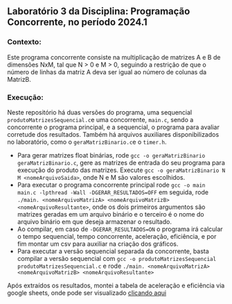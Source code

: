 ## Laboratório 3 da Disciplina: Programação Concorrente, no período 2024.1 

### Contexto:
Este programa concorrente consiste na multiplicação de matrizes A e B de dimensões NxM, tal que N > 0 e M > 0, seguindo a restrição de que o número de linhas da matriz A deva ser igual ao número de colunas da MatrizB.

### Execução:
Neste repositório há duas versões do programa, uma sequencial ```produtoMatrizesSequencial.c```e uma concorrente, ```main.c```, sendo a concorrente o programa principal, e a sequencial, o programa para avaliar corretude dos resultados.
Também há arquivos auxiliares disponibilizados no laboratório, como o ```geraMatrizBinario.c```e o ```timer.h```.
- Para gerar matrizes float binárias, rode ```gcc -o geraMatrizBinario geraMatrizBinario.c```, gere as matrizes de entrada do seu programa para execução do produto das matrizes. Execute ```gcc -o geraMatrizBinario N M <nomeArquivoSaida>```, onde N e M são valores escolhidos.
- Para executar o programa concorrente principal rode ```gcc -o main main.c -lpthread -Wall -DGERAR_RESULTADOS=OFF``` em seguida, rode ```./main. <nomeArquivoMatrizA> <nomeArquivoMatrizB> <nomeArquivoResultante>```, onde os dois primeiros argumentos são matrizes geradas em um arquivo binário e o terceiro é o nome do arquivo binário em que deseja armazenar o resultado.
- Ao compilar, em caso de ```-DGERAR_RESULTADOS=ON``` o programa irá calcular o tempo sequencial, tempo concorrente, aceleração, eficiência, e por fim montar um csv para auxiliar na criação dos gráficos.
- Para executar a versão sequencial separada da concorrente, basta compilar a versão sequencial com ```gcc -o produtoMatrizesSequencial produtoMatrizesSequencial.c``` e rode ```./main. <nomeArquivoMatrizA> <nomeArquivoMatrizB> <nomeArquivoResultante>```

Após extraídos os resultados, montei a tabela de aceleração e eficiência via google sheets, onde pode ser visualizado [clicando aqui](https://docs.google.com/spreadsheets/d/1I2mPtZy2nrUx5JH-2edLzWk7lI-ODrL44sbVyXrHYHs/edit#gid=1618328427)
